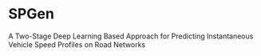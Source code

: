 # SPGen
A Two-Stage Deep Learning Based Approach for Predicting Instantaneous Vehicle Speed Profiles on Road Networks
